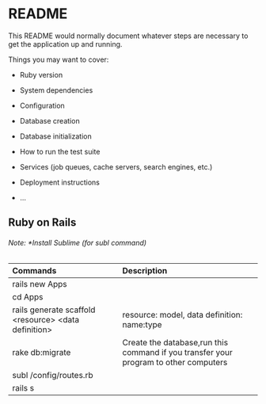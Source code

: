 # README

This README would normally document whatever steps are necessary to get the
application up and running.

Things you may want to cover:

* Ruby version

* System dependencies

* Configuration

* Database creation

* Database initialization

* How to run the test suite

* Services (job queues, cache servers, search engines, etc.)

* Deployment instructions

* ...


## Ruby on Rails

###### Note: *Install Sublime (for subl command)

| Commands                                                    | Description                                                |
|:---                                                         | :---                                                       |
| rails new Apps                                              |                                                            |
| cd Apps                                                     |                                                            |
| rails generate scaffold \<resource> \<data definition>      | resource: model, data definition: name:type                |
| rake db:migrate                                             | Create the database,run this command if you transfer your program to other computers                                        |
| subl /config/routes.rb                                      |                                                            |
| rails s                                                     |                                                            |



